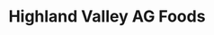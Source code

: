 ---
title: "Highland Valley AG Foods"
url: /logan-lake/highland-valley-ag-foods/
shop: supermarket
---